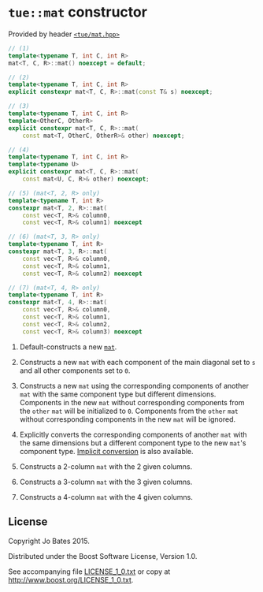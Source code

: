 `tue::mat` constructor
======================
Provided by header [`<tue/mat.hpp>`](../../headers/mat.md)

```c++
// (1)
template<typename T, int C, int R>
mat<T, C, R>::mat() noexcept = default;

// (2)
template<typename T, int C, int R>
explicit constexpr mat<T, C, R>::mat(const T& s) noexcept;

// (3)
template<typename T, int C, int R>
template<OtherC, OtherR>
explicit constexpr mat<T, C, R>::mat(
    const mat<T, OtherC, OtherR>& other) noexcept;

// (4)
template<typename T, int C, int R>
template<typename U>
explicit constexpr mat<T, C, R>::mat(
    const mat<U, C, R>& other) noexcept;

// (5) (mat<T, 2, R> only)
template<typename T, int R>
constexpr mat<T, 2, R>::mat(
    const vec<T, R>& column0,
    const vec<T, R>& column1) noexcept

// (6) (mat<T, 3, R> only)
template<typename T, int R>
constexpr mat<T, 3, R>::mat(
    const vec<T, R>& column0,
    const vec<T, R>& column1,
    const vec<T, R>& column2) noexcept

// (7) (mat<T, 4, R> only)
template<typename T, int R>
constexpr mat<T, 4, R>::mat(
    const vec<T, R>& column0,
    const vec<T, R>& column1,
    const vec<T, R>& column2,
    const vec<T, R>& column3) noexcept
```

1. Default-constructs a new [`mat`](../../headers/mat.md).

2. Constructs a new `mat` with each component of the main diagonal set to `s`
   and all other components set to `0`.

3. Constructs a new `mat` using the corresponding components of another `mat`
   with the same component type but different dimensions. Components in the new
   `mat` without corresponding components from the `other` `mat` will be
   initialized to `0`. Components from the `other` `mat` without corresponding
   components in the new `mat` will be ignored.

4. Explicitly converts the corresponding components of another `mat` with the
   same dimensions but a different component type to the new `mat`'s component
   type. [Implicit conversion](conversion.md) is also available.

5. Constructs a 2-column `mat` with the 2 given columns.

6. Constructs a 3-column `mat` with the 3 given columns.

7. Constructs a 4-column `mat` with the 4 given columns.

License
-------
Copyright Jo Bates 2015.

Distributed under the Boost Software License, Version 1.0.

See accompanying file [LICENSE_1_0.txt](../../../LICENSE_1_0.txt) or copy at
http://www.boost.org/LICENSE_1_0.txt.
